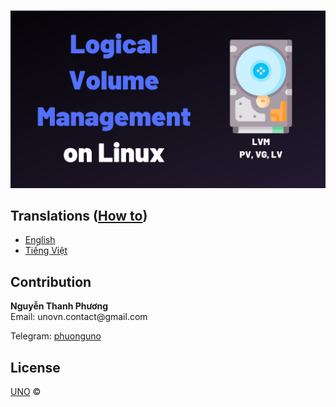 ﻿<p align="center">
    <br/>
    <a href="https://github.com/phuonguno98/Logical-Volume-Management">	
        <img src="/img/lvm.webp" alt="Logical Volume Management">
    </a>
</p>


## Translations ([How to](translations/how-to.md))

* [English](translations/lvm-en.md)
* [Tiếng Việt](translations/lvm-vi.md)


## Contribution
<div><b>Nguyễn Thanh Phương</b></div>
Email: unovn.contact@gmail.com


Telegram: [phuonguno](https://t.me/phuonguno)


## License

[UNO](LICENSE.md) &copy;
